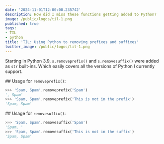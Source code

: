 ```yaml
---
date: '2024-11-01T12:00:00.235742'
description: How did I miss these functions getting added to Python?
image: /public/logos/til-1.png
published: true
tags:
- TIL
- python
title: 'TIL: Using Python to removing prefixes and suffixes'
twitter_image: /public/logos/til-1.png
---
```


Starting in Python 3.9, `s.removeprefix()` and `s.removesuffix()` were added as `str` built-ins. Which easily covers all the versions of Python I currently support.

## Usage for `removeprefix()`:

```python
>>> 'Spam, Spam'.removeprefix('Spam')
', Spam'
>>> 'Spam, Spam'.removeprefix('This is not in the prefix')
'Spam, Spam'
```

## Usage for `removesuffix()`:

```python
>>> 'Spam, Spam'.removesuffix('Spam')
'Spam, '
>>> 'Spam, Spam'.removesuffix('This is not in the suffix')
'Spam, Spam'
```
